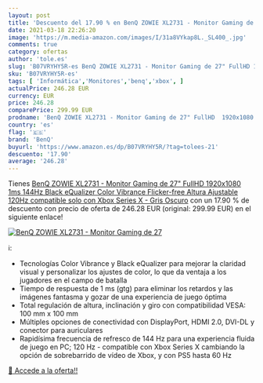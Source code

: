 ```yaml
---
layout: post
title: 'Descuento del 17.90 % en BenQ ZOWIE XL2731 - Monitor Gaming de 27'
date: 2021-03-18 22:26:20
image: 'https://m.media-amazon.com/images/I/31a8VYkap8L._SL400_.jpg'
comments: true
category: ofertas
author: 'tole.es'
slug: 'B07VRYHY5R-es BenQ ZOWIE XL2731 - Monitor Gaming de 27" FullHD 1920x1080...'
sku: 'B07VRYHY5R-es'
tags: [ 'Informática','Monitores','benq','xbox', ]
actualPrice: 246.28 EUR
currency: EUR
price: 246.28
comparePrice: 299.99 EUR
prodname: 'BenQ ZOWIE XL2731 - Monitor Gaming de 27" FullHD  1920x1080  1ms  144Hz  Black eQualizer  Color Vibrance  Flicker-free  Altura Ajustable  120Hz compatible solo con Xbox Series X  - Gris Oscuro'
country: 'es'
flag: '🇪🇸'
brand: 'BenQ'
buyurl: 'https://www.amazon.es/dp/B07VRYHY5R/?tag=tolees-21'
descuento: '17.90'
average: '246.28'
---
```


Tienes [BenQ ZOWIE XL2731 - Monitor Gaming de 27" FullHD  1920x1080  1ms  144Hz  Black eQualizer  Color Vibrance  Flicker-free  Altura Ajustable  120Hz compatible solo con Xbox Series X  - Gris Oscuro](https://www.amazon.es/dp/B07VRYHY5R/?tag=tolees-21) con un 17.90 % de descuento con precio de oferta de 246.28 EUR (original: 299.99 EUR) en el siguiente enlace!

[![BenQ ZOWIE XL2731 - Monitor Gaming de 27](https://m.media-amazon.com/images/I/31a8VYkap8L._SL400_.jpg)](https://www.amazon.es/dp/B07VRYHY5R/?tag=tolees-21)

ℹ️:

- Tecnologías Color Vibrance y Black eQualizer para mejorar la claridad visual y personalizar los ajustes de color, lo que da ventaja a los jugadores en el campo de batalla
- Tiempo de respuesta de 1 ms (gtg) para eliminar los retardos y las imágenes fantasma y gozar de una experiencia de juego óptima
- Total regulación de altura, inclinación y giro con compatibilidad VESA: 100 mm x 100 mm
- Múltiples opciones de conectividad con DisplayPort, HDMI 2.0, DVI-DL y conector para auriculares
- Rapidísima frecuencia de refresco de 144 Hz para una experiencia fluida de juego en PC; 120 Hz - compatible con Xbox Series X cambiando la opción de sobrebarrido de vídeo de Xbox, y con PS5 hasta 60 Hz

[🛒 Accede a la oferta!!](https://www.amazon.es/dp/B07VRYHY5R/?tag=tolees-21)
